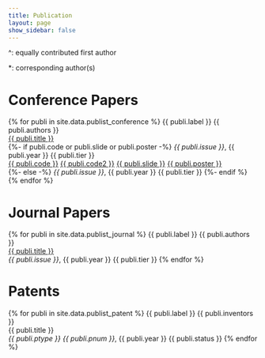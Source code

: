```yaml
---
title: Publication
layout: page
show_sidebar: false
---
```


^: equally contributed first author

\*: corresponding author(s)

# Conference Papers
{% for publi in site.data.publist_conference %}
  {{ publi.label }} {{ publi.authors }} <br />
  <a href="{{ publi.tlink }}">{{ publi.title }}</a> <br />
  {%- if publi.code or publi.slide or publi.poster -%}
  <em>{{ publi.issue }}</em>, {{ publi.year }} {{ publi.tier }} <br />
  <a href="{{ publi.clink }}">{{ publi.code }}</a> <a href="{{ publi.clink }}">{{ publi.code2 }}</a> <a href="{{ publi.slink }}">{{ publi.slide }}</a> <a href="{{ publi.plink }}">{{ publi.poster }}</a> <br /> 
  {%- else -%}
  <em>{{ publi.issue }}</em>, {{ publi.year }} {{ publi.tier }}
  {%- endif %}
{% endfor %}

# Journal Papers
{% for publi in site.data.publist_journal %}
  {{ publi.label }} {{ publi.authors }} <br />
  <a href="{{ publi.tlink }}">{{ publi.title }}</a> <br />
  <em>{{ publi.issue }}</em>, {{ publi.year }} {{ publi.tier }}
{% endfor %}

# Patents
{% for publi in site.data.publist_patent %}
  {{ publi.label }} {{ publi.inventors }} <br />
  {{ publi.title }} <br />
  <em>{{ publi.ptype }} {{ publi.pnum }}</em>, {{ publi.year }} {{ publi.status }}
{% endfor %}


# Dissertation
Mitigating Disturbance Errors and Enhancing RMW Performance for PCM <br />
Ph.D. Dissertation, Seoul National University, Aug. 2021 <br />
Committee: Deog-Kyoon Jeong (Chair), Hyuk-Jae Lee (Advisor), Soojung Ryu, Jangwoo Kim, Jaewoong Sim
